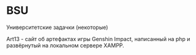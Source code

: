 # BSU
Университетские задачки (некоторые)

Art13 - сайт об артефактах игры Genshin Impact, написанный на php и развёрнутый на локальном сервере XAMPP.
